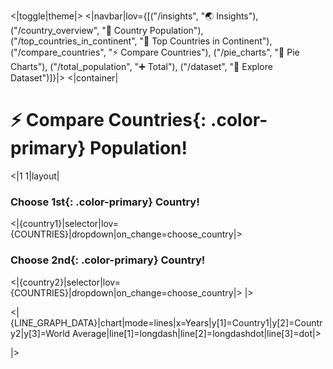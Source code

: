 <|toggle|theme|>
<|navbar|lov={[("/insights", "🌏 Insights"), ("/country_overview", "🎄 Country Population"), ("/top_countries_in_continent", "💯 Top Countries in Continent"), ("/compare_countries", "⚡ Compare Countries"), ("/pie_charts", "🥧 Pie Charts"), ("/total_population", "➕ Total"), ("/dataset", "📅 Explore Dataset")]}|>
<|container|

# ⚡ Compare **Countries**{: .color-primary} Population!

<|1 1|layout|

### Choose **1st**{: .color-primary} Country!

<|{country1}|selector|lov={COUNTRIES}|dropdown|on_change=choose_country|>

### Choose **2nd**{: .color-primary} Country!

<|{country2}|selector|lov={COUNTRIES}|dropdown|on_change=choose_country|>
|>
<br />

<|{LINE_GRAPH_DATA}|chart|mode=lines|x=Years|y[1]=Country1|y[2]=Country2|y[3]=World Average|line[1]=longdash|line[2]=longdashdot|line[3]=dot|>

|>
